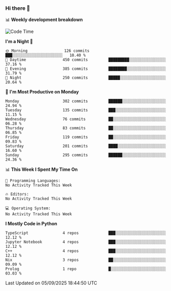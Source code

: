 ### Hi there 👋

📊 **Weekly development breakdown**
<!--START_SECTION:waka-->
![Code Time](http://img.shields.io/badge/Code%20Time-394%20hrs%2055%20mins-blue)

**I'm a Night 🦉** 

```text
🌞 Morning                126 commits         ███░░░░░░░░░░░░░░░░░░░░░░   10.40 % 
🌆 Daytime                450 commits         █████████░░░░░░░░░░░░░░░░   37.16 % 
🌃 Evening                385 commits         ████████░░░░░░░░░░░░░░░░░   31.79 % 
🌙 Night                  250 commits         █████░░░░░░░░░░░░░░░░░░░░   20.64 % 
```
📅 **I'm Most Productive on Monday** 

```text
Monday                   302 commits         ██████░░░░░░░░░░░░░░░░░░░   24.94 % 
Tuesday                  135 commits         ███░░░░░░░░░░░░░░░░░░░░░░   11.15 % 
Wednesday                76 commits          ██░░░░░░░░░░░░░░░░░░░░░░░   06.28 % 
Thursday                 83 commits          ██░░░░░░░░░░░░░░░░░░░░░░░   06.85 % 
Friday                   119 commits         ██░░░░░░░░░░░░░░░░░░░░░░░   09.83 % 
Saturday                 201 commits         ████░░░░░░░░░░░░░░░░░░░░░   16.60 % 
Sunday                   295 commits         ██████░░░░░░░░░░░░░░░░░░░   24.36 % 
```


📊 **This Week I Spent My Time On** 

```text
💬 Programming Languages: 
No Activity Tracked This Week

🔥 Editors: 
No Activity Tracked This Week

💻 Operating System: 
No Activity Tracked This Week
```

**I Mostly Code in Python** 

```text
TypeScript               4 repos             ███░░░░░░░░░░░░░░░░░░░░░░   12.12 % 
Jupyter Notebook         4 repos             ███░░░░░░░░░░░░░░░░░░░░░░   12.12 % 
C++                      4 repos             ███░░░░░░░░░░░░░░░░░░░░░░   12.12 % 
Nix                      3 repos             ██░░░░░░░░░░░░░░░░░░░░░░░   09.09 % 
Prolog                   1 repo              █░░░░░░░░░░░░░░░░░░░░░░░░   03.03 % 
```




 Last Updated on 05/09/2025 18:44:50 UTC
<!--END_SECTION:waka-->
<!--
**R-enanVieira/R-enanVieira** is a ✨ _special_ ✨ repository because its `README.md` (this file) appears on your GitHub profile.

Here are some ideas to get you started:

- 🔭 I’m currently working on ...
- 🌱 I’m currently learning ...
- 👯 I’m looking to collaborate on ...
- 🤔 I’m looking for help with ...
- 💬 Ask me about ...
- 📫 How to reach me: ...
- 😄 Pronouns: ...
- ⚡ Fun fact: ...
-->

